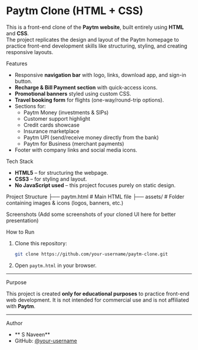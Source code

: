 
# Paytm Clone (HTML + CSS)

This is a front-end clone of the **Paytm website**, built entirely using **HTML** and **CSS**.  
The project replicates the design and layout of the Paytm homepage to practice front-end development skills like structuring, styling, and creating responsive layouts.

Features
- Responsive **navigation bar** with logo, links, download app, and sign-in button.  
- **Recharge & Bill Payment section** with quick-access icons.  
- **Promotional banners** styled using custom CSS.  
- **Travel booking form** for flights (one-way/round-trip options).  
- Sections for:
  - Paytm Money (investments & SIPs)  
  - Customer support highlight  
  - Credit cards showcase  
  - Insurance marketplace  
  - Paytm UPI (send/receive money directly from the bank)  
  - Paytm for Business (merchant payments)  
- Footer with company links and social media icons.  

 Tech Stack
- **HTML5** – for structuring the webpage.  
- **CSS3** – for styling and layout.  
- **No JavaScript used** – this project focuses purely on static design.  


Project Structure
├── paytm.html       # Main HTML file
├── assets/          # Folder containing images & icons (logos, banners, etc.)

 Screenshots
(Add some screenshots of your cloned UI here for better presentation)


How to Run
1. Clone this repository:
   ```bash
   git clone https://github.com/your-username/paytm-clone.git

2. Open `paytm.html` in your browser.

---

Purpose

This project is created **only for educational purposes** to practice front-end web development.
It is not intended for commercial use and is not affiliated with **Paytm**.

---

Author

* ** S Naveen**
* GitHub: [@your-username](https://github.com/your-username)

```


